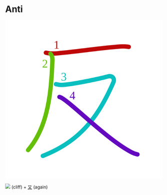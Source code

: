 # Anti
![反](../kanji-colorize/53cd.svg)

[![](http://www.kanjidamage.com/assets/radsmall/cliff-033238b92aaa33526a3a50e8bed76b9510ef3410ce06897784bf7d2f0a51958d.jpg)](http://www.kanjidamage.com/kanji/728-cliff) (cliff) + [又](又.md) (again)